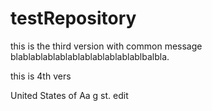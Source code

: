 # testRepository

this is the third version with common message blablablablablablablablablablablbalbla.

this is 4th vers

United States of Aa g st. edit
